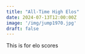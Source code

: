 ```yaml
---
title: "All-Time High Elos"
date: 2024-07-13T12:00:00Z
image: '/img/jump1970.jpg'
draft: false
---
```


This is for elo scores










